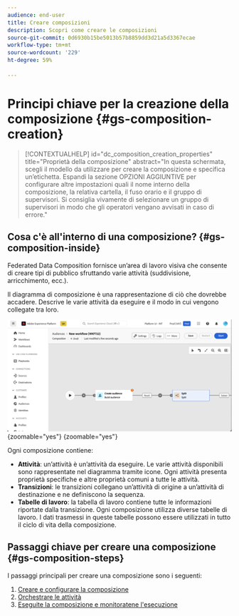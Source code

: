 ```yaml
---
audience: end-user
title: Creare composizioni
description: Scopri come creare le composizioni
source-git-commit: 0d6930b15be5013b57b8859dd3d21a5d3367ecae
workflow-type: tm+mt
source-wordcount: '229'
ht-degree: 59%

---
```



# Principi chiave per la creazione della composizione {#gs-composition-creation}

>[!CONTEXTUALHELP]
>id="dc_composition_creation_properties"
>title="Proprietà della composizione"
>abstract="In questa schermata, scegli il modello da utilizzare per creare la composizione e specifica un’etichetta. Espandi la sezione OPZIONI AGGIUNTIVE per configurare altre impostazioni quali il nome interno della composizione, la relativa cartella, il fuso orario e il gruppo di supervisori. Si consiglia vivamente di selezionare un gruppo di supervisori in modo che gli operatori vengano avvisati in caso di errore."

## Cosa c&#39;è all&#39;interno di una composizione? {#gs-composition-inside}

Federated Data Composition fornisce un’area di lavoro visiva che consente di creare tipi di pubblico sfruttando varie attività (suddivisione, arricchimento, ecc.).

Il diagramma di composizione è una rappresentazione di ciò che dovrebbe accadere. Descrive le varie attività da eseguire e il modo in cui vengono collegate tra loro.

![](assets/composition-example.png){zoomable="yes"} {zoomable="yes"}

Ogni composizione contiene:

* **Attività**: un’attività è un’attività da eseguire. Le varie attività disponibili sono rappresentate nel diagramma tramite icone. Ogni attività presenta proprietà specifiche e altre proprietà comuni a tutte le attività.
* **Transizioni**: le transizioni collegano un’attività di origine a un’attività di destinazione e ne definiscono la sequenza.
* **Tabelle di lavoro**: la tabella di lavoro contiene tutte le informazioni riportate dalla transizione. Ogni composizione utilizza diverse tabelle di lavoro. I dati trasmessi in queste tabelle possono essere utilizzati in tutto il ciclo di vita della composizione.

## Passaggi chiave per creare una composizione {#gs-composition-steps}

I passaggi principali per creare una composizione sono i seguenti:

1. [Creare e configurare la composizione](../compositions/create-composition.md)
1. [Orchestrare le attività](../compositions/orchestrate-activities.md)
1. [Eseguite la composizione e monitoratene l&#39;esecuzione](../compositions/start-monitor-composition.md)
